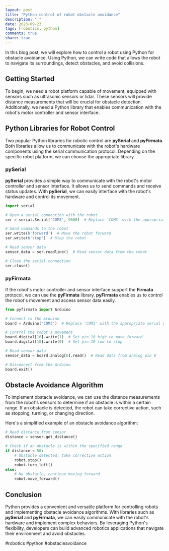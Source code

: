 ```yaml
---
layout: post
title: "Python control of robot obstacle avoidance"
description: " "
date: 2023-09-23
tags: [robotics, python]
comments: true
share: true
---
```


In this blog post, we will explore how to control a robot using Python for obstacle avoidance. Using Python, we can write code that allows the robot to navigate its surroundings, detect obstacles, and avoid collisions.

## Getting Started
To begin, we need a robot platform capable of movement, equipped with sensors such as ultrasonic sensors or lidar. These sensors will provide distance measurements that will be crucial for obstacle detection. Additionally, we need a Python library that enables communication with the robot's motor controller and sensor interface.

## Python Libraries for Robot Control
Two popular Python libraries for robotic control are **pySerial** and **pyFirmata**. Both libraries allow us to communicate with the robot's hardware components using the serial communication protocol. Depending on the specific robot platform, we can choose the appropriate library.

### pySerial
**pySerial** provides a simple way to communicate with the robot's motor controller and sensor interface. It allows us to send commands and receive status updates. With **pySerial**, we can easily interface with the robot's hardware and control its movement.

```python
import serial

# Open a serial connection with the robot
ser = serial.Serial('COM3', 9600)  # Replace 'COM3' with the appropriate serial port

# Send commands to the robot
ser.write(b'forward')  # Move the robot forward
ser.write(b'stop')  # Stop the robot

# Read sensor data
sensor_data = ser.readline()  # Read sensor data from the robot

# Close the serial connection
ser.close()
```

### pyFirmata
If the robot's motor controller and sensor interface support the **Firmata** protocol, we can use the **pyFirmata** library. **pyFirmata** enables us to control the robot's movement and access sensor data easily.

```python
from pyfirmata import Arduino

# Connect to the Arduino
board = Arduino('COM3')  # Replace 'COM3' with the appropriate serial port

# Control the robot's movement
board.digital[10].write(1)  # Set pin 10 high to move forward
board.digital[10].write(0)  # Set pin 10 low to stop

# Read sensor data
sensor_data = board.analog[0].read()  # Read data from analog pin 0

# Disconnect from the Arduino
board.exit()
```

## Obstacle Avoidance Algorithm
To implement obstacle avoidance, we can use the distance measurements from the robot's sensors to determine if an obstacle is within a certain range. If an obstacle is detected, the robot can take corrective action, such as stopping, turning, or changing direction.

Here's a simplified example of an obstacle avoidance algorithm:

```python
# Read distance from sensor
distance = sensor.get_distance()

# Check if an obstacle is within the specified range
if distance < 50:
    # Obstacle detected, take corrective action
    robot.stop()
    robot.turn_left()
else:
    # No obstacle, continue moving forward
    robot.move_forward()
```

## Conclusion
Python provides a convenient and versatile platform for controlling robots and implementing obstacle avoidance algorithms. With libraries such as **pySerial** and **pyFirmata**, we can easily communicate with the robot's hardware and implement complex behaviors. By leveraging Python's flexibility, developers can build advanced robotics applications that navigate their environment and avoid obstacles.

#robotics #python #obstacleavoidance